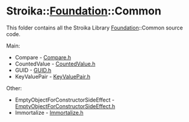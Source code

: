 # Stroika::[Foundation](../)::Common

This folder contains all the Stroika Library [Foundation](../)::Common source code.

Main:

- Compare - [Compare.h](Compare.h)
- CountedValue - [CountedValue.h](CountedValue.h)
- GUID - [GUID.h](GUID.h)
- KeyValuePair - [KeyValuePair.h](KeyValuePair.h)

Other:

- EmptyObjectForConstructorSideEffect - [EmptyObjectForConstructorSideEffect.h](EmptyObjectForConstructorSideEffect.h)
- Immortalize - [Immortalize.h](Immortalize.h)
